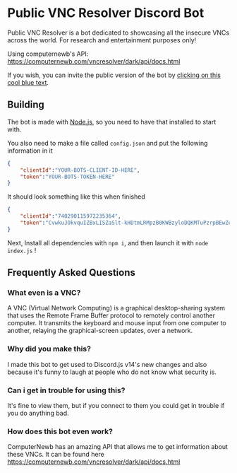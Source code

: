 # Public VNC Resolver Discord Bot

Public VNC Resolver is a bot dedicated to showcasing all the insecure VNCs across the world. For research and entertainment purposes only!

Using computernewb's API: https://computernewb.com/vncresolver/dark/api/docs.html

If you wish, you can invite the public version of the bot by [clicking on this cool blue text](https://discord.com/api/oauth2/authorize?client_id=740290115972235364&permissions=18432&scope=applications.commands%20bot).

## Building

The bot is made with [Node.js](https://nodejs.org/en/), so you need to have that installed to start with.

You also need to make a file called `config.json` and put the following information in it
```json
{
    "clientId":"YOUR-BOTS-CLIENT-ID-HERE",
    "token":"YOUR-BOTS-TOKEN-HERE"
}
```

It should look something like this when finished
```json
{
    "clientId":"740290115972235364",
    "token":"CvwkuJOkvquIZBxLISZaSlt-kHDtmLRMpzB0KWBzyloDQKMTuPzrpBEwZejB1UWO1sYt"
}
```

Next, Install all dependencies with `npm i`, and then launch it with `node index.js` !

## Frequently Asked Questions

### **What even is a VNC?**

A VNC (Virtual Network Computing) is a graphical desktop-sharing system that uses the Remote Frame Buffer protocol to remotely control another computer. It transmits the keyboard and mouse input from one computer to another, relaying the graphical-screen updates, over a network.

### **Why did you make this?**

I made this bot to get used to Discord.js v14's new changes and also because it's funny to laugh at people who do not know what security is. 

### **Can i get in trouble for using this?**

It's fine to view them, but if you connect to them you could get in trouble if you do anything bad.

### **How does this bot even work?**

ComputerNewb has an amazing API that allows me to get information about these VNCs. It can be found here https://computernewb.com/vncresolver/dark/api/docs.html
